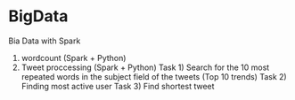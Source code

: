 # BigData
Bia Data with Spark
1) wordcount (Spark + Python)
2) Tweet proccessing  (Spark + Python)
    Task 1) Search for the 10 most repeated words in the subject field of the tweets (Top 10 trends)
    Task 2) Finding most active user
    Task 3) Find shortest tweet 

